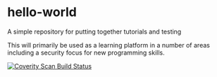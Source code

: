 # hello-world
A simple repository for putting together tutorials and testing

This will primarily be used as a learning platform in a number of areas including a security focus for new programming skills. 

<a href="https://scan.coverity.com/projects/cgravelle-hello-world">
  <img alt="Coverity Scan Build Status"
       src="https://scan.coverity.com/projects/16836/badge.svg"/>
</a>
